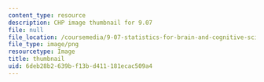 ```yaml
---
content_type: resource
description: CHP image thumbnail for 9.07
file: null
file_location: /coursemedia/9-07-statistics-for-brain-and-cognitive-science-fall-2016/6deb28b2639bf13bd411181ecac509a4_9-07f16-th.png
file_type: image/png
resourcetype: Image
title: thumbnail
uid: 6deb28b2-639b-f13b-d411-181ecac509a4
---
```

